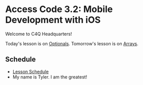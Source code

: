 # Access Code 3.2: Mobile Development with iOS

Welcome to C4Q Headquarters!

Today's lesson is on [Optionals](/lessons/optionals). 
Tomorrow's lesson is on [Arrays](/lessons/arrays). 

## Schedule

- [Lesson Schedule](schedule.md)
- My name is Tyler. I am the greatest!
